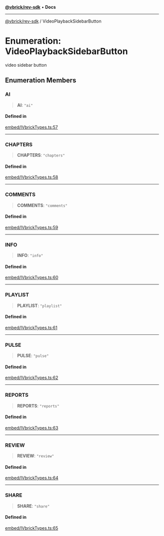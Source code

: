 [**@vbrick/rev-sdk**](../README.md) • **Docs**

***

[@vbrick/rev-sdk](../README.md) / VideoPlaybackSidebarButton

# Enumeration: VideoPlaybackSidebarButton

video sidebar button

## Enumeration Members

### AI

> **AI**: `"ai"`

#### Defined in

[embed/IVbrickTypes.ts:57](https://github.com/vbrick/rev-sdk-js/blob/main/src/embed/IVbrickTypes.ts#L57)

***

### CHAPTERS

> **CHAPTERS**: `"chapters"`

#### Defined in

[embed/IVbrickTypes.ts:58](https://github.com/vbrick/rev-sdk-js/blob/main/src/embed/IVbrickTypes.ts#L58)

***

### COMMENTS

> **COMMENTS**: `"comments"`

#### Defined in

[embed/IVbrickTypes.ts:59](https://github.com/vbrick/rev-sdk-js/blob/main/src/embed/IVbrickTypes.ts#L59)

***

### INFO

> **INFO**: `"info"`

#### Defined in

[embed/IVbrickTypes.ts:60](https://github.com/vbrick/rev-sdk-js/blob/main/src/embed/IVbrickTypes.ts#L60)

***

### PLAYLIST

> **PLAYLIST**: `"playlist"`

#### Defined in

[embed/IVbrickTypes.ts:61](https://github.com/vbrick/rev-sdk-js/blob/main/src/embed/IVbrickTypes.ts#L61)

***

### PULSE

> **PULSE**: `"pulse"`

#### Defined in

[embed/IVbrickTypes.ts:62](https://github.com/vbrick/rev-sdk-js/blob/main/src/embed/IVbrickTypes.ts#L62)

***

### REPORTS

> **REPORTS**: `"reports"`

#### Defined in

[embed/IVbrickTypes.ts:63](https://github.com/vbrick/rev-sdk-js/blob/main/src/embed/IVbrickTypes.ts#L63)

***

### REVIEW

> **REVIEW**: `"review"`

#### Defined in

[embed/IVbrickTypes.ts:64](https://github.com/vbrick/rev-sdk-js/blob/main/src/embed/IVbrickTypes.ts#L64)

***

### SHARE

> **SHARE**: `"share"`

#### Defined in

[embed/IVbrickTypes.ts:65](https://github.com/vbrick/rev-sdk-js/blob/main/src/embed/IVbrickTypes.ts#L65)
